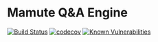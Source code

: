 # Mamute Q&A Engine

[![Build Status](https://travis-ci.org/regisrocha3/mamute.svg?branch=master-2.0)](https://travis-ci.org/regisrocha3/mamute)
[![codecov](https://codecov.io/gh/regisrocha3/mamute/branch/master-2.0/graph/badge.svg)](https://codecov.io/gh/regisrocha3/mamute)
[![Known Vulnerabilities](https://snyk.io/test/github/regisrocha3/mamute/master-2.0/badge.svg)](https://snyk.io/test/github/regisrocha3/mamute/master-2.0)